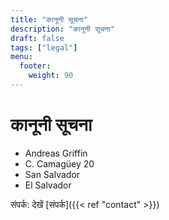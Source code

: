 ```yaml
---
title: "कानूनी सूचना"
description: "कानूनी सूचना"
draft: false
tags: ["legal"]
menu:
  footer:
    weight: 90
---
```


# कानूनी सूचना  

- Andreas Griffin
- C. Camagüey 20
- San Salvador
- El Salvador


संपर्क: देखें [संपर्क]({{< ref "contact" >}})